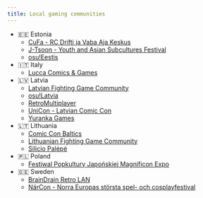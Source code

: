 ```yaml
---
title: Local gaming communities
---
```


- 🇪🇪 Estonia
  - [CuFa - RC Drifti ja Vaba Aja Keskus](https://cufa.ee/)
  - [J-Tsoon - Youth and Asian Subcultures Festival](https://j-tsoon.ee)
  - [osu!Eestis](https://osu.ee)
- 🇮🇹 Italy
  - [Lucca Comics & Games](https://www.luccacomicsandgames.com/it/)
- 🇱🇻 Latvia
  - [Latvian Fighting Game Community](https://discord.gg/p6MsCPxcW3)
  - [osu!Latvia](https://osu.lv)
  - [RetroMultiplayer](https://retromultiplayer.com)
  - [UniCon - Latvian Comic Con](https://www.unicon.lv)
  - [Yuranka Games](https://linktr.ee/yurankatcg)
- 🇱🇹 Lithuania
  - [Comic Con Baltics](https://ccbaltics.com)
  - [Lithuanian Fighting Game Community](https://discord.gg/KEXcCe89zx)
  - [Silicio Palėpė](https://www.youtube.com/@SilicioPalepe)
- 🇵🇱 Poland
  - [Festiwal Popkultury Japońskiej Magnificon Expo](https://www.facebook.com/miohi/)
- 🇸🇪 Sweden
  - [BrainDrain Retro LAN](https://braindrainlan.com)
  - [NärCon - Norra Europas största spel- och cosplayfestival](https://www.narcon.se)
